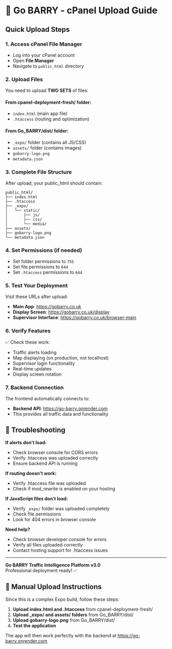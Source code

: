# 🚀 Go BARRY - cPanel Upload Guide

## Quick Upload Steps

### 1. Access cPanel File Manager
- Log into your cPanel account
- Open **File Manager**
- Navigate to `public_html` directory

### 2. Upload Files
You need to upload **TWO SETS** of files:

#### From cpanel-deployment-fresh/ folder:
- `index.html` (main app file)
- `.htaccess` (routing and optimization)

#### From Go_BARRY/dist/ folder:
- `_expo/` folder (contains all JS/CSS)
- `assets/` folder (contains images)
- `gobarry-logo.png`
- `metadata.json`

### 3. Complete File Structure
After upload, your public_html should contain:
```
public_html/
├── index.html
├── .htaccess
├── _expo/
│   └── static/
│       ├── js/
│       ├── css/
│       └── media/
├── assets/
├── gobarry-logo.png
└── metadata.json
```

### 4. Set Permissions (if needed)
- Set folder permissions to `755`
- Set file permissions to `644`
- Set `.htaccess` permissions to `644`

### 5. Test Your Deployment

Visit these URLs after upload:

- **Main App**: https://gobarry.co.uk
- **Display Screen**: https://gobarry.co.uk/display  
- **Supervisor Interface**: https://gobarry.co.uk/browser-main

### 6. Verify Features

✅ Check these work:
- Traffic alerts loading
- Map displaying (on production, not localhost)
- Supervisor login functionality
- Real-time updates
- Display screen rotation

### 7. Backend Connection

The frontend automatically connects to:
- **Backend API**: https://go-barry.onrender.com
- This provides all traffic data and functionality

## 🔧 Troubleshooting

**If alerts don't load:**
- Check browser console for CORS errors
- Verify .htaccess was uploaded correctly
- Ensure backend API is running

**If routing doesn't work:**
- Verify .htaccess file was uploaded
- Check if mod_rewrite is enabled on your hosting

**If JavaScript files don't load:**
- Verify `_expo/` folder was uploaded completely
- Check file permissions
- Look for 404 errors in browser console

**Need help?** 
- Check browser developer console for errors
- Verify all files uploaded correctly
- Contact hosting support for .htaccess issues

---
**Go BARRY Traffic Intelligence Platform v3.0**  
Professional deployment ready! ✅

## 🎯 Manual Upload Instructions

Since this is a complex Expo build, follow these steps:

1. **Upload index.html and .htaccess** from cpanel-deployment-fresh/
2. **Upload _expo/ and assets/ folders** from Go_BARRY/dist/
3. **Upload gobarry-logo.png** from Go_BARRY/dist/
4. **Test the application**

The app will then work perfectly with the backend at https://go-barry.onrender.com
